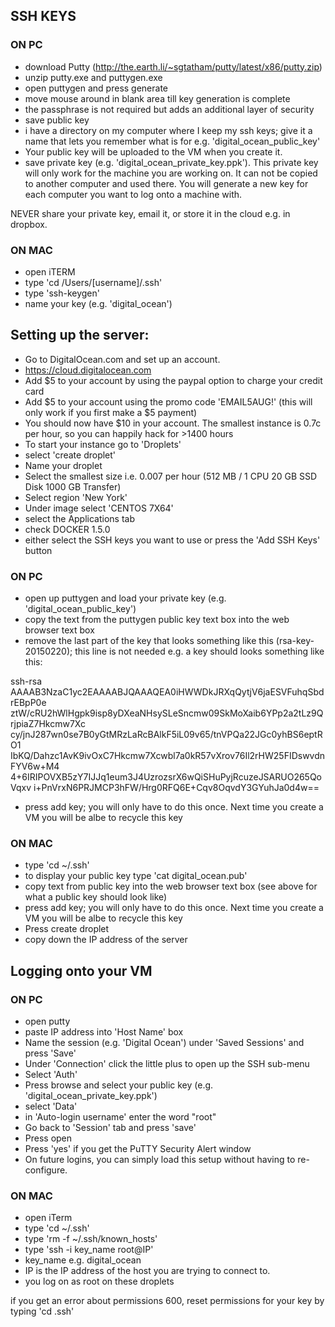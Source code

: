 ## SSH KEYS

### ON PC
- download Putty (http://the.earth.li/~sgtatham/putty/latest/x86/putty.zip)
- unzip putty.exe and puttygen.exe
- open puttygen and press generate
- move mouse around in blank area till key generation is complete
- the passphrase is not required but adds an additional layer of security
- save public key
- i have a directory on my computer where I keep my ssh keys; give it a name that lets you remember what is for e.g. 'digital_ocean_public_key'
- Your public key will be uploaded to the VM when you create it.
- save private key (e.g. 'digital_ocean_private_key.ppk'). This private key will only work for the machine you are working on. It can not be copied to another computer and used there. You will generate a new key for each computer you want to log onto a machine with.

NEVER share your private key, email it, or store it in the cloud e.g. in dropbox.

### ON MAC
- open iTERM
- type 'cd /Users/[username]/.ssh'
- type 'ssh-keygen'
- name your key (e.g. 'digital_ocean')

## Setting up the server:

- Go to DigitalOcean.com and set up an account.
- https://cloud.digitalocean.com
- Add $5 to your account by using the paypal option to charge your credit card
- Add $5 to your account using the promo code 'EMAIL5AUG!' (this will only work if you first make a $5 payment)
- You should now have $10 in your account.  The smallest instance is 0.7c per hour, so you can happily hack for >1400 hours
- To start your instance go to 'Droplets'
- select 'create droplet'
- Name your droplet
- Select the smallest size i.e. 0.007 per hour (512 MB / 1 CPU 20 GB SSD Disk 1000 GB Transfer)
- Select region 'New York'
- Under image select 'CENTOS 7X64'
- select the Applications tab
- check DOCKER 1.5.0
- either select the SSH keys you want to use or press the 'Add SSH Keys' button

### ON PC
- open up puttygen and load your private key (e.g. 'digital_ocean_public_key')
- copy the text from the puttygen public key text box into the web browser text box
- remove the last part of the key that looks something like this (rsa-key-20150220); this line is not needed e.g. a key should looks something like this:

ssh-rsa AAAAB3NzaC1yc2EAAAABJQAAAQEA0iHWWDkJRXqQytjV6jaESVFuhqSbdrEBpP0e ztW/cRU2hWlHgpk9isp8yDXeaNHsySLeSncmw09SkMoXaib6YPp2a2tLz9QrjpiaZ7Hkcmw7Xc cy/jnJ287wn0se7B0yGtMRzLaRcBAlkF5iL09v65/tnVPQa22JGc0yhBS6eptRO1 IbKQ/Dahzc1AvK9ivOxC7Hkcmw7Xcwbl7a0kR57vXrov76Il2rHW25FIDswvdnFYV6w+M4 4+6IRIPOVXB5zY7IJJq1eum3J4UzrozsrX6wQiSHuPyjRcuzeJSARUO265QoVqxv i+PnVrxN6PRJMCP3hFW/Hrg0RFQ6E+Cqv8OqvdY3GYuhJa0d4w==

- press add key; you will only have to do this once.  Next time you create a VM you will be albe to recycle this key

### ON MAC
- type 'cd ~/.ssh'
- to display your public key type 'cat digital_ocean.pub'
- copy text from public key into the web browser text box (see above for what a public key should look like)
- press add key; you will only have to do this once.  Next time you create a VM you will be albe to recycle this key
- Press create droplet
- copy down the IP address of the server

## Logging onto your VM

### ON PC

- open putty
- paste IP address into 'Host Name' box
- Name the session (e.g. 'Digital Ocean') under 'Saved Sessions' and press 'Save'
- Under 'Connection' click the little plus to open up the SSH sub-menu
- Select 'Auth'
- Press browse and select your public key (e.g. 'digital_ocean_private_key.ppk')
- select 'Data'
- in 'Auto-login username' enter the word "root"
- Go back to 'Session' tab and press 'save'
- Press open
- Press 'yes' if you get the PuTTY Security Alert window
- On future logins, you  can simply load this setup without having to re-configure.

### ON MAC

- open iTerm
- type 'cd ~/.ssh'
- type 'rm -f ~/.ssh/known_hosts'
- type 'ssh -i key_name root@IP'
- key_name e.g. digital_ocean
- IP is the IP address of the host you are trying to connect to.
- you log on as root on these droplets

if you get an error about permissions 600, reset permissions for your key by typing 'cd .ssh'

